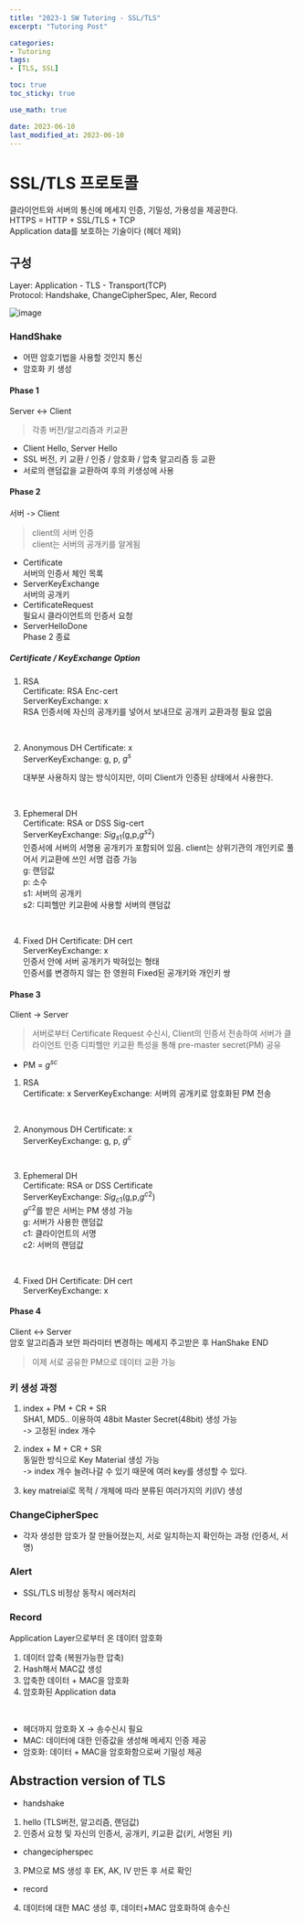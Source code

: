 ```yaml
---
title: "2023-1 SW Tutoring - SSL/TLS"
excerpt: "Tutoring Post"

categories:
- Tutoring
tags:
- [TLS, SSL]

toc: true
toc_sticky: true

use_math: true

date: 2023-06-10
last_modified_at: 2023-06-10
---
```

# SSL/TLS 프로토콜
클라이언트와 서버의 통신에 메세지 인증, 기밀성, 가용성을 제공한다.  
HTTPS = HTTP + SSL/TLS + TCP  
Application data를 보호하는 기술이다 (헤더 제외)  

## 구성
Layer: Application - TLS - Transport(TCP)  
Protocol: Handshake, ChangeCipherSpec, Aler, Record

![image](https://github.com/ssoxong/ssoxong.github.io/assets/112956015/3ffcd4c4-6d99-49ef-ae4f-2f0271273b0e)

### HandShake  
- 어떤 암호기법을 사용할 것인지 통신
- 암호화 키 생성

#### Phase 1
Server <-> Client
> 각종 버전/알고리즘과 키교환

- Client Hello, Server Hello
- SSL 버전, 키 교환 / 인증 / 암호화 / 압축 알고리즘 등 교환
- 서로의 랜덤값을 교환하여 후의 키생성에 사용

#### Phase 2
서버 -> Client  
> client의 서버 인증  
client는 서버의 공개키를 알게됨

- Certificate  
    서버의 인증서 체인 목록
- ServerKeyExchange  
    서버의 공개키 
- CertificateRequest  
    필요시 클라이언트의 인증서 요청  
- ServerHelloDone  
    Phase 2 종료

##### Certificate / KeyExchange Option
1. RSA  
Certificate: RSA Enc-cert  
ServerKeyExchange: x  
RSA 인증서에 자신의 공개키를 넣어서 보내므로 공개키 교환과정 필요 없음
<br>

2. Anonymous DH
Certificate: x  
ServerKeyExchange: g, p, $g^s$

    대부분 사용하지 않는 방식이지만, 이미 Client가 인증된 상태에서 사용한다.  
<br>

3. Ephemeral DH  
Certificate: RSA or DSS Sig-cert  
ServerKeyExchange: $Sig_{s1}$(g,p,$g^{s2}$)  <br>
    인증서에 서버의 서명용 공개키가 포함되어 있음. client는 상위기관의 개인키로 풀어서 키교환에 쓰인 서명 검증 가능  <br>
    g: 랜덤값   
    p: 소수  
    s1: 서버의 공개키  
    s2: 디피헬만 키교환에 사용할 서버의 랜덤값
<br>

4. Fixed DH
Certificate: DH cert  
ServerKeyExchange: x  <br>
    인증서 안에 서버 공개키가 박혀있는 형태  
    인증서를 변경하지 않는 한 영원히 Fixed된 공개키와 개인키 쌍

#### Phase 3
Client -> Server   
> 서버로부터 Certificate Request 수신시, Client의 인증서 전송하여 서버가 클라이언트 인증 
디피헬만 키교환 특성을 통해 pre-master secret(PM) 공유 

- PM = $g^{sc}$

1. RSA  
Certificate: x 
ServerKeyExchange: 서버의 공개키로 암호화된 PM 전송 
<br>

2. Anonymous DH
Certificate: x  
ServerKeyExchange: g, p, $g^c$
<br>

3. Ephemeral DH  
Certificate: RSA or DSS Certificate  
ServerKeyExchange: $Sig_{c1}$(g,p,$g^{c2}$)    <br>
    $g^{c2}$를 받은 서버는 PM 생성 가능<br>
    g: 서버가  사용한 랜덤값  
    c1: 클라이언트의 서명  
    c2: 서버의 랜덤값
<br>

4. Fixed DH
Certificate: DH cert  
ServerKeyExchange: x  

#### Phase 4  
Client <-> Server  
암호 알고리즘과 보안 파라미터 변경하는 메세지 주고받은 후 HanShake END  
> 이제 서로 공유한 PM으로 데이터 교환 가능

### 키 생성 과정
1. index + PM + CR + SR   
SHA1, MD5.. 이용하여 48bit Master Secret(48bit) 생성 가능    
-> 고정된 index 개수

2. index + M + CR + SR  
동일한 방식으로 Key Material 생성 가능  
-> index 개수 늘려나갈 수 있기 때문에 여러 key를 생성할 수 있다. 

3. key matreial로 목적 / 개체에 따라 분류된 여러가지의 키(IV) 생성

### ChangeCipherSpec
- 각자 생성한 암호가 잘 만들어졌는지, 서로 일치하는지 확인하는 과정 (인증서, 서명)

### Alert
- SSL/TLS 비정상 동작시 에러처리  

### Record
Application Layer으로부터 온 데이터 암호화  
1. 데이터 압축 (복원가능한 압축)
2. Hash해서 MAC값 생성
3. 압축한 데이터 + MAC을 암호화
4. 암호화된 Application data
<br>

- 헤더까지 암호화 X -> 송수신시 필요
- MAC: 데이터에 대한 인증값을 생성해 메세지 인증 제공
- 암호화: 데이터 + MAC을 암호화함으로써 기밀성 제공

## Abstraction version of TLS
- handshake
1. hello (TLS버전, 알고리즘, 랜덤값)
2. 인증서 요청 및 자신의 인증서, 공개키, 키교환 값(키, 서명된 키)

- changecipherspec
3. PM으로 MS 생성 후 EK, AK, IV 만든 후 서로 확인

- record
4. 데이터에 대한 MAC 생성 후, 데이터+MAC 암호화하여 송수신